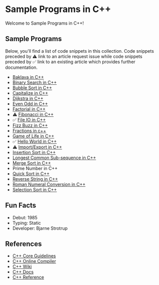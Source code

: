 # Sample Programs in C++

Welcome to Sample Programs in C++!

## Sample Programs

Below, you'll find a list of code snippets in this collection.
Code snippets preceded by :warning: link to an article request 
issue while code snippets preceded by :white_check_mark: link
to an existing article which provides further documentation.

- [Baklava in C++](https://github.com/TheRenegadeCoder/sample-programs/issues/1233)
- [Binary Search in C++](https://github.com/TheRenegadeCoder/sample-programs/tree/master/archive/c/c-plus-plus)
- [Bubble Sort in C++](https://github.com/TheRenegadeCoder/sample-programs/issues/1135)
- [Capitalize in C++](https://github.com/TheRenegadeCoder/sample-programs/issues/1234)
- [Dijkstra in C++](https://github.com/TheRenegadeCoder/sample-programs/issues/1796)
- [Even Odd in C++](https://sample-programs.therenegadecoder.com/projects/even-odd/)
- [Factorial in C++](https://github.com/TheRenegadeCoder/sample-programs/issues/1237)
- :warning: [Fibonacci in C++][fibonacci-article-issue]
- :white_check_mark: [File IO in C++][file-io-article]
- [Fizz Buzz in C++](https://github.com/TheRenegadeCoder/sample-programs/issues/1238)
- [Fractions in c++](https://github.com/TheRenegadeCoder/sample-programs/tree/master/archive/c/c-plus-plus/)
- [Game of Life in C++](https://github.com/TheRenegadeCoder/sample-programs/issues/1239)
- :white_check_mark: [Hello World in C++][hello-world-article]
- :warning: [Import/Export in C++][import-export-article-issue]
- [Insertion Sort in C++](https://github.com/TheRenegadeCoder/sample-programs/issues/1240)
- [Longest Common Sub-sequence in C++](https://github.com/TheRenegadeCoder/sample-programs/issues/1262)
- [Merge Sort in C++](https://github.com/TheRenegadeCoder/sample-programs/tree/master/archive/c/c-plus-plus)
- Prime Number in C++
- [Quick Sort in C++](https://github.com/TheRenegadeCoder/sample-programs/issues/1848)
- [Reverse String in C++](https://github.com/TheRenegadeCoder/sample-programs/issues/419)
- [Roman Numeral Conversion in C++](https://github.com/TheRenegadeCoder/sample-programs/tree/master/archive/c/c-plus-plus)
- [Selection Sort in C++](https://github.com/TheRenegadeCoder/sample-programs/issues/1683)

## Fun Facts

- Debut: 1985
- Typing: Static
- Developer: Bjarne Strotrup

## References

- [C++ Core Guidelines][c-plus-plus-guidelines]
- [C++ Online Compiler][c-plus-plus-online-editor]
- [C++ Wiki][c-plus-plus-wiki]
- [C++ Docs][c-plus-plus-docs]
- [C++ Reference][c-plus-plus-reference]

[c-plus-plus-guidelines]: http://isocpp.github.io/CppCoreGuidelines/CppCoreGuidelines
[c-plus-plus-online-editor]: http://cpp.sh/
[c-plus-plus-wiki]: https://en.wikipedia.org/wiki/C%2B%2B
[c-plus-plus-docs]: http://www.cplusplus.com/
[c-plus-plus-reference]: https://en.cppreference.com/w/

[file-io-article]: https://therenegadecoder.com/code/file-io-in-c-plus-plus/
[hello-world-article]: https://therenegadecoder.com/code/hello-world-in-c-plus-plus/

[fibonacci-article-issue]: https://github.com/TheRenegadeCoder/sample-programs-website/issues/172
[import-export-article-issue]: https://github.com/TheRenegadeCoder/sample-programs-website/issues/396

[baklava-issue]: https://github.com/TheRenegadeCoder/sample-programs/issues/1233
[bubble-sort-issue]: https://github.com/TheRenegadeCoder/sample-programs/issues/1135
[capitalize-issue]: https://github.com/TheRenegadeCoder/sample-programs/issues/1234
[dijkstra-issue]: https://github.com/TheRenegadeCoder/sample-programs/issues/1796
[factorial-issue]: https://github.com/TheRenegadeCoder/sample-programs/issues/1237
[fizz-buzz-issue]: https://github.com/TheRenegadeCoder/sample-programs/issues/1238
[game-of-life-issue]: https://github.com/TheRenegadeCoder/sample-programs/issues/1239
